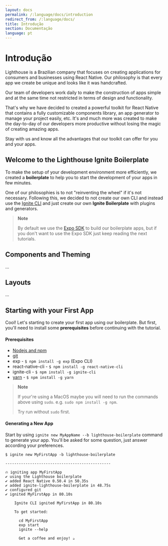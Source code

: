 ```yaml
---
layout: docs
permalink: /:language/docs/introduction
redirect_from: /:language/docs/
title: Introdução
section: Documentação
language: pt
---
```


# Introdução

Lighthouse is a Brazilian company that focuses on creating applications for consumers and businesses using React Native. Our philosophy is that every app we create be unique and looks like it was handcrafted.

Our team of developers work daily to make the construction of apps simple and at the same time not restricted in terms of design and functionality.

That's why we have decided to created a powerful toolkit for React Native that contains a fully customizable components library, an app generator to manage your project easily, etc. It's and much more was created to make the day-to-day of our developers more productive without losing the magic of creating amazing apps.

Stay with us and know all the advantages that our toolkit can offer for you and your apps.

## Welcome to the Lighthouse Ignite Boilerplate

To make the setup of your development environment more efficiently, we created a **boilerplate** to help you to start the development of your apps in few minutes.

One of our philosophies is to not "reinventing the wheel" if it's not necessary. Following this, we decided to not create our own CLI and instead use the [Ignite CLI](https://github.com/infinitered/ignite) and just create our own **Ignite Boilerplate** with plugins and generators.

> **Note**
>
>By default we use the [Expo SDK](https://expo.io/) to build our boilerplate apps, but if you don't want to use the Expo SDK just keep reading the next tutorials.

## Components and Theming
...

## Layouts
...

## Starting with your First App

Cool! Let's starting to create your first app using our boilerplate.
But first, you'll need to install some **prerequisites** before continuing with the tutorial.

#### Prerequisites

- [Nodejs and npm](https://nodejs.com)
- [git](https://git-scm.com/book/en/v2/Getting-Started-Installing-Git)
- exp - `$ npm install -g exp` (Expo CLI)
- react-native-cli - `$ npm install -g react-native-cli`
- ignite-cli - `$ npm install -g ignite-cli`
- [yarn](https://yarnpkg.com/en/docs/getting-started) - `$ npm install -g yarn`

> **Note**
>
> If your're using a MacOS maybe you will need to run the commands above using `sudo`. e.g. `sudo npm install -g npm`.
>
> Try run without `sudo` first.

#### Generating a New App

Start by using `ignite new MyAppName --b lighthouse-boilerplate` command to generate your app.
You'll be asked for some question, just answer according your preferences.

```ShellSession
$ ignite new MyFirstApp -b lighthouse-boilerplate

-----------------------------------------------

🔥 igniting app MyFirstApp
✔ using the Lighthouse boilerplate
✔ added React Native 0.50.4 in 50.35s
✔ added ignite-lighthouse-boilerplate in 48.75s
✔ configured git
✔ ignited MyFirstApp in 80.10s

    Ignite CLI ignited MyFirstApp in 80.10s

    To get started:

      cd MyFirstApp
      exp start
      ignite --help

      Get a coffee and enjoy! ☕️
```